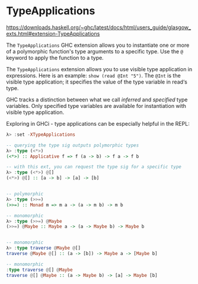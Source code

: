 # TypeApplications

https://downloads.haskell.org/~ghc/latest/docs/html/users_guide/glasgow_exts.html#extension-TypeApplications

The `TypeApplications` GHC extension allows you to instantiate one or more of a polymorphic function's type arguments to a specific type. Use the `@` keyword to apply the function to a type.

The `TypeApplications` extension allows you to use visible type application in expressions. Here is an example: `show (read @Int "5")`. The `@Int` is the visible type application; it specifies the value of the type variable in read‘s type.

GHC tracks a distinction between what we call *inferred* and *specified* type variables. Only specified type variables are available for instantiation with visible type application.



Exploring in GHCi - type applications can be especially helpful in the REPL:

```hs
λ> :set -XTypeApplications

-- querying the type sig outputs polymorphic types
λ> :type (<*>)
(<*>) :: Applicative f => f (a -> b) -> f a -> f b

-- with this ext, you can request the type sig for a specific type
λ> :type (<*>) @[]
(<*>) @[] :: [a -> b] -> [a] -> [b]


-- polymorphic
λ> :type (>>=)
(>>=) :: Monad m => m a -> (a -> m b) -> m b

-- monomorphic
λ> :type (>>=) @Maybe
(>>=) @Maybe :: Maybe a -> (a -> Maybe b) -> Maybe b


-- monomorphic
λ> :type traverse @Maybe @[]
traverse @Maybe @[] :: (a -> [b]) -> Maybe a -> [Maybe b]

-- monomorphic
:type traverse @[] @Maybe
traverse @[] @Maybe :: (a -> Maybe b) -> [a] -> Maybe [b]
```
